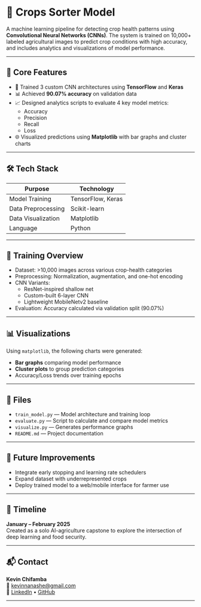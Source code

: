 # 🌾 Crops Sorter Model

A machine learning pipeline for detecting crop health patterns using **Convolutional Neural Networks (CNNs)**. The system is trained on 10,000+ labeled agricultural images to predict crop conditions with high accuracy, and includes analytics and visualizations of model performance.

---

## 🧠 Core Features

- 🤖 Trained 3 custom CNN architectures using **TensorFlow** and **Keras**
- 📊 Achieved **90.07% accuracy** on validation data
- 📈 Designed analytics scripts to evaluate 4 key model metrics:
  - Accuracy
  - Precision
  - Recall
  - Loss
- 🌐 Visualized predictions using **Matplotlib** with bar graphs and cluster charts

---

## 🛠️ Tech Stack

| Purpose                 | Technology         |
|-------------------------|--------------------|
| Model Training          | TensorFlow, Keras  |
| Data Preprocessing      | Scikit-learn       |
| Data Visualization      | Matplotlib         |
| Language                | Python             |

---

## 🧪 Training Overview

- Dataset: >10,000 images across various crop-health categories  
- Preprocessing: Normalization, augmentation, and one-hot encoding  
- CNN Variants:
  - ResNet-inspired shallow net
  - Custom-built 6-layer CNN
  - Lightweight MobileNetv2 baseline  
- Evaluation: Accuracy calculated via validation split (90.07%)

---

## 📊 Visualizations

Using `matplotlib`, the following charts were generated:
- **Bar graphs** comparing model performance
- **Cluster plots** to group prediction categories
- Accuracy/Loss trends over training epochs

---

## 📁 Files

- `train_model.py` — Model architecture and training loop
- `evaluate.py` — Script to calculate and compare model metrics
- `visualize.py` — Generates performance graphs
- `README.md` — Project documentation

---

## 🧠 Future Improvements

- Integrate early stopping and learning rate schedulers
- Expand dataset with underrepresented crops
- Deploy trained model to a web/mobile interface for farmer use

---

## 📅 Timeline

**January – February 2025**  
Created as a solo AI-agriculture capstone to explore the intersection of deep learning and food security.

---

## 📬 Contact

**Kevin Chifamba**  
📧 kevinnanashe@gmail.com  
🔗 [LinkedIn](https://www.linkedin.com/in/yourprofile) • [GitHub](https://github.com/your-username)

---
